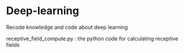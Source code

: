 # Deep-learning
Recode knowledge and code about deep learning

receptive_field_compute.py : the python code for calculating receptive fields

